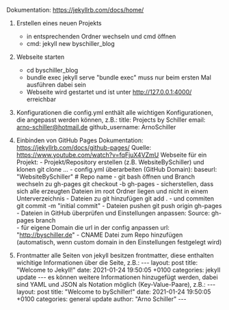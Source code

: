 Dokumentation: https://jekyllrb.com/docs/home/

1. Erstellen eines neuen Projekts 
    - in entsprechenden Ordner wechseln und cmd öffnen
    - cmd: jekyll new byschiller_blog

2. Webseite starten 
    - cd byschiller_blog
    - bundle exec jekyll serve
        "bundle exec" muss nur beim ersten Mal ausführen dabei sein  
    - Webseite wird gestartet und ist unter http://127.0.0.1:4000/ erreichbar

3. Konfigurationen
    die config.yml enthält alle wichtigen Konfigurationen, die angepasst werden können, z.B.:
        title: Projects by Schiller 
        email: arno-schiller@hotmail.de
        github_username:  ArnoSchiller

4. Einbinden von GitHub Pages
    Dokumentation: https://jekyllrb.com/docs/github-pages/
    Quelle: https://www.youtube.com/watch?v=fqFjuX4VZmU
    Webseite für ein Projekt:
        - Projekt/Repository erstellen (z.B. WebsiteBySchiller) und klonen
            git clone ...
        - config.yml überarbeiten (GitHub Domain):
            baseurl: "WebsiteBySchiller"   # Repo name
        - git bash öffnen und Branch wechseln zu gh-pages 
            git checkout -b gh-pages
        - sicherstellen, dass sich alle erzeugten Dateien im root Ordner liegen und nicht in einem Unterverzeichnis
        - Dateien zu git hinzufügen
            git add .
        - und commiten
            git commit -m "initial commit"
        - Dateien pushen
            git push origin gh-pages
        - Dateien in GitHub überprüfen und Einstellungen anpassen:
            Source: gh-pages branch  
        - für eigene Domain die url in der config anpassen 
            url: "http://byschiller.de"
        - CNAME Datei zum Repo hinzufügen (automatisch, wenn custom domain in den Einstellungen festgelegt wird)

5. Frontmatter
    alle Seiten von jekyll besitzen frontmatter, diese enthalten wichitige Informationen über die Seite, z.B.:
        ---
        layout: post
        title:  "Welcome to Jekyll!"
        date:   2021-01-24 19:50:05 +0100
        categories: jekyll update
        ---
    es können weitere Informationen hinzugefügt werden, dabei sind YAML und JSON als Notation möglich (Key-Value-Paare), z.B.:
        ---
        layout: post
        title:  "Welcome to bySchiller!"
        date:   2021-01-24 19:50:05 +0100
        categories: general update
        author: "Arno Schiller"
        ---